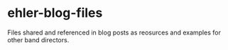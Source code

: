 # ehler-blog-files
 Files shared and referenced in blog posts as reosurces and examples for other band directors.
